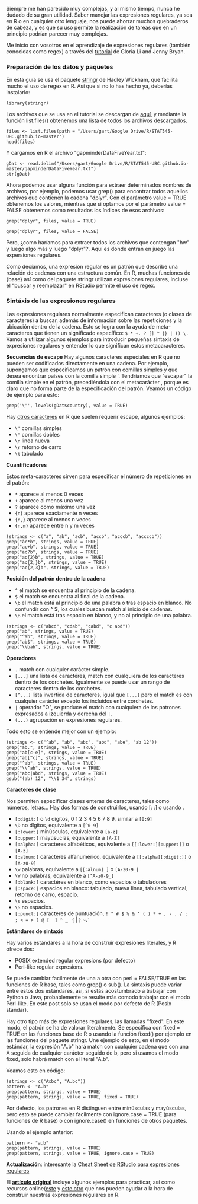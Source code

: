 Siempre me han parecido muy complejas, y al mismo tiempo, nunca he dudado de su gran utilidad. Saber manejar las expresiones regulares, ya sea en R o en cualquier otro lenguaje, nos puede ahorrar muchos quebraderos de cabeza, y es que su uso permite la realización de tareas que en un principio podrían parecer muy complejas.

Me inicio con vosotros en el aprendizaje de expresiones regulares (también conocidas como regex) a través del [tutorial][1] de Gloria Li and Jenny Bryan.

### Preparación de los datos y paquetes

En esta guía se usa el paquete [stringr][2] de Hadley Wickham, que facilita mucho el uso de regex en R. Así que si no lo has hecho ya, deberías instalarlo:

```
library(stringr)
```

Los archivos que se usa en el tutorial se descargan de [aquí][3], y mediante la función list.files() obtenemos una lista de todos los archivos descargados.

```
files <- list.files(path = "/Users/gart/Google Drive/R/STAT545-UBC.github.io-master")
head(files)
```

Y cargamos en R el archivo "gapminderDataFiveYear.txt":

```
gDat <- read.delim("/Users/gart/Google Drive/R/STAT545-UBC.github.io-master/gapminderDataFiveYear.txt")
str(gDat)
```

Ahora podemos usar alguna función para extraer determinados nombres de archivos, por ejemplo, podemos usar grep() para encontrar todos aquellos archivos que contienen la cadena "dplyr". Con el parámetro value = TRUE obtenemos los valores, mientras que si optamos por el parámetro value = FALSE obtenemos como resultados los índices de esos archivos:

```
grep("dplyr", files, value = TRUE)
```

```
grep("dplyr", files, value = FALSE)
```

Pero, ¿como haríamos para extraer todos los archivos que contengan "hw" y luego algo más y luego "dplyr"?. Aquí es donde entran en juego las expersiones regulares.

Como decíamos, una expresión regular es un patrón que describe una relación de cadenas con una estructura común. En R, muchas funciones de {base} así como del paquete stringr utilizan expresiones regulares, incluse el "buscar y reemplazar" en RStudio permite el uso de regex.

### Sintáxis de las expresiones regulares
Las expresiones regulares normalmente especifican caracteres (o clases de caracteres) a buscar, además de información sobre las repeticiones y la ubicación dentro de la cadena. Esto se logra con la ayuda de meta-caracteres que tienen un significado específico: `$ * +. ? [] ^ {} | () \.` Vamos a utilizar algunos ejemplos para introducir pequeñas sintaxis de expresiones regulares y entender lo que significan estos metacaracteres.

**Secuencias de escape**
Hay algunos caracteres especiales en R que no pueden ser codificados directamente en una cadena. Por ejemplo, supongamos que especificamos un patrón con comillas simples y que desea encontrar países con la comilla simple '. Tendríamos que "escapar" la comilla simple en el patrón, precediéndola con el metacarácter \, porque es claro que no forma parte de la especificación del patrón. Veamos un código de ejemplo para esto:

```
grep('\'', levels(gDat$country), value = TRUE)
```

Hay [otros caracteres][4] en R que suelen requerir escape, algunos ejemplos:

* `\'` comillas simples
* `\"` comillas dobles
* `\n` linea nueva
* `\r` retorno de carro
* `\t` tabulado

**Cuantificadores**

Estos meta-caracteres sirven para especificar el número de repeticiones en el patrón:

* `*` aparece al menos 0 veces
* `+` aparece al menos una vez
* `?` aparece como máximo una vez
* `{n}` aparece exactamente n veces
* `{n,}` aparece al menos n veces
* `{n,m}` aparece entre n y m veces

```
(strings <- c("a", "ab", "acb", "accb", "acccb", "accccb"))
grep("ac*b", strings, value = TRUE)
grep("ac+b", strings, value = TRUE)
grep("ac?b", strings, value = TRUE)
grep("ac{2}b", strings, value = TRUE)
grep("ac{2,}b", strings, value = TRUE)
grep("ac{2,3}b", strings, value = TRUE)
```

**Posición del patrón dentro de la cadena**

* `^` el match se encuentra al principio de la cadena.
* `$` el match se encuentra al final de la cadena.
* `\b` el match está al principio de una palabra o tras espacio en blanco. No confundir con ^ $, los cuales buscan match al inicio de cadenas.
* `\B` el match está tras espacio en blanco, y no al principio de una palabra.

```
(strings <- c("abcd", "cdab", "cabd", "c abd"))
grep("ab", strings, value = TRUE)
grep("^ab", strings, value = TRUE)
grep("ab$", strings, value = TRUE)
grep("\\bab", strings, value = TRUE)
```

**Operadores**

- `.` match con cualquier carácter simple.
- `[...]` una lista de caractéres, match con cualquiera de los caracteres dentro de los corchetes. Igualmente se puede usar un rango de caracteres dentro de los corchetes.
- `[^...]` lista invertida de caracteres, igual que `[...]` pero el match es con cualquier carácter excepto los incluidos entre corchetes.
- `|` operador "O", se produce el match con cualquiera de los patrones expresados a izquierda y derecha del `|`.
- `(...)` agrupación en expresiones regulares. 

Todo esto se entiende mejor con un ejemplo:

```
(strings <- c("^ab", "ab", "abc", "abd", "abe", "ab 12"))
grep("ab.", strings, value = TRUE)
grep("ab[c-e]", strings, value = TRUE)
grep("ab[^c]", strings, value = TRUE)
grep("^ab", strings, value = TRUE)
grep("\\^ab", strings, value = TRUE)
grep("abc|abd", strings, value = TRUE)
gsub("(ab) 12", "\\1 34", strings)
```

**Caracteres de clase**

Nos permiten especificar clases enteras de caracteres, tales como números, letras... Hay dos formas de construirlos, usando [: :] o usando \.

* `[:digit:]` o `\d` dígitos, 0 1 2 3 4 5 6 7 8 9, similar a `[0:9]`
* `\D` no dígitos, equivalente a `[^0-9]`
* `[:lower:]` minúsculas, equivalente a `[a-z]`
* `[:upper:]` mayúsuclas, equivalente a `[A-Z]`
* `[:alpha:]` caracteres alfabéticos, equivalente a `[[:lower:][:upper:]]` o `[A-z]`
* `[:alnum:]` caracteres alfanumérico, equivalente a `[[:alpha][:digit:]]` o `[A-z0-9]`
* `\w` palabras, equivalente a `[[:alnum]_]` o `[A-z0-9_]`
* `\W` no palabras, equivalente a `[^A-z0-9_]`
* `[:blank:]` caractéres en blanco, como espacios o tabuladores
* `[:space:]` espacios en blanco: tabulado, nueva linea, tabulado vertical, retorno de carro, espacio.
* `\s` espacios.
* `\S` no espacios.
* `[:punct:]` caracteres de puntuación, `! " # $ % & ’ ( ) * + , - . / : ; < = > ? @ [  ] ^ _ ` { | } ~.`

**Estándares de sintaxis**

Hay varios estándares a la hora de construir expresiones literales, y R ofrece dos:

* POSIX extended regular expresions (por defecto)
* Perl-like regular expresions.

Se puede cambiar facilmente de una a otra con perl = FALSE/TRUE en las funciones de R base, tales como grep() o sub(). La sintaxis puede variar entre estos dos estándares, así, si estás acostumbrado a trabajar con Python o Java, probablemente te resulte más comodo trabajar con el modo Perl-like. En este post solo se usan el modo por defecto de R (Posix standar).

Hay otro tipo más de expresiones regulares, las llamadas "fixed". En este modo, el patrón se ha de valorar literalmente. Se especifica con fixed = TRUE en las funciones base de R o usando la función fixed() por ejemplo en las funciones del paquete stringr. Une ejemplo de esto, en el modo estándar, la expresión "A.b" hará match con cualquier cadena que con una A seguida de cualquier carácter seguido de b, pero si usamos el modo fixed, solo habrá match con el literal "A.b".

Veamos esto en código:

```
(strings <- c("Axbc", "A.bc"))
pattern <- "A.b"
grep(pattern, strings, value = TRUE)
grep(pattern, strings, value = TRUE, fixed = TRUE)
```

Por defecto, los patrones en R distinguen entre minúsculas y mayúsculas, pero esto se puede cambiar facilmente con ignore.case = TRUE (para funciones de R base) o con ignore.case() en funciones de otros paquetes. 

Usando el ejemplo anterior:

```
pattern <- "a.b"
grep(pattern, strings, value = TRUE)
grep(pattern, strings, value = TRUE, ignore.case = TRUE)
```

**Actualización**: interesante la [Cheat Sheet de RStudio para expresiones regulares](https://www.rstudio.com/wp-content/uploads/2016/09/RegExCheatsheet.pdf) 

El **[artículo oríginal][1]** incluye algunos ejemplos para practicar, así como recursos online([este][5] y [este otro][6] que nos pueden ayudar a la hora de construir nuestras expresiones regulares en R.

[1]: http://stat545.com/block022_regular-expression.html
[2]: http://www.rdocumentation.org/packages/stringr/versions/1.1.0
[3]: https://github.com/STAT545-UBC/STAT545-UBC.github.io
[4]: https://stat.ethz.ch/R-manual/R-devel/library/base/html/Quotes.html
[5]: http://www.regexpal.com/
[6]: http://www.regexr.com/
